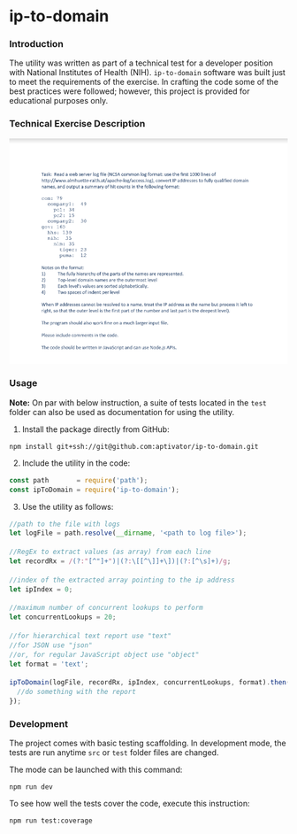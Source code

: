 # ip-to-domain

### Introduction

The utility was written as part of a technical test for a developer position
with National Institutes of Health (NIH).  `ip-to-domain` software was built
just to meet the requirements of the exercise.  In crafting the code some of the
best practices were followed; however, this project is provided for educational
purposes only.

### Technical Exercise Description

![NIH Technical Exercise](./images/nih-technical-exercise.png)

### Usage

**Note:** On par with below instruction, a suite of tests located in the `test`
folder can also be used as documentation for using the utility.

1. Install the package directly from GitHub:

```
npm install git+ssh://git@github.com:aptivator/ip-to-domain.git
```

2. Include the utility in the code:

```javascript
const path       = require('path');
const ipToDomain = require('ip-to-domain');
```

3. Use the utility as follows:

```javascript
//path to the file with logs
let logFile = path.resolve(__dirname, '<path to log file>');

//RegEx to extract values (as array) from each line
let recordRx = /(?:"[^"]+")|(?:\[[^\]]+\])|(?:[^\s]+)/g; 

//index of the extracted array pointing to the ip address
let ipIndex = 0; 

//maximum number of concurrent lookups to perform
let concurrentLookups = 20; 

//for hierarchical text report use "text"
//for JSON use "json"
//or, for regular JavaScript object use "object"
let format = 'text'; 

ipToDomain(logFile, recordRx, ipIndex, concurrentLookups, format).then(report => {
  //do something with the report
});
```

### Development

The project comes with basic testing scaffolding.  In development mode, the 
tests are run anytime `src` or `test` folder files are changed.  

The mode can be launched with this command:

```
npm run dev
```

To see how well the tests cover the code, execute this instruction:

```
npm run test:coverage
```
